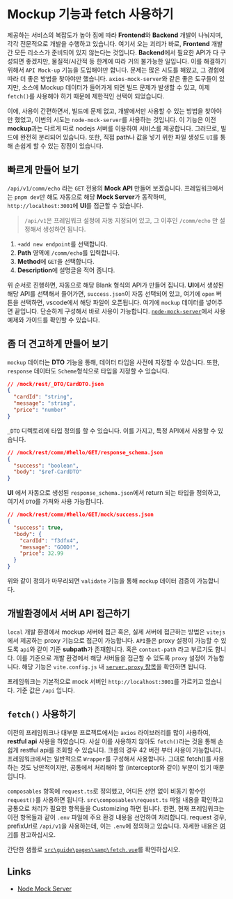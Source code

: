 # Mockup 기능과 fetch 사용하기
제공하는 서비스의 복잡도가 높아 짐에 따라 **Frontend**와 **Backend** 개발이 나눠지며, 각각 전문적으로 개발을 수행하고 있습니다. 여기서 오는 괴리가 바로, **Frontend** 개발 간 모든 리소스가 준비되어 있지 않는다는 것입니다. **Backend**에서 필요한 API가 다 구성되면 좋겠지만, 물질적/시간적 등 한계에 따라 거의 불가능한 일입니다. 이를 해결하기 위해서 `API Mock-up` 기능을 도입해야만 합니다. 문제는 많은 시도를 해왔고, 그 경험에 따라 더 좋은 방법을 찾아야만 했습니다. `axios-mock-server`와 같은 좋은 도구들이 있지만, 소스에 Mockup 데이터가 들어가게 되면 빌드 문제가 발생할 수 있고, 이제 `fetch()`를 사용해야 하기 때문에 제한적인 선택이 되었습니다.

이에, 사용이 간편하면서, 빌드에 문제 없고, 개발에서만 사용할 수 있는 방법을 찾아야만 했었고, 이번의 시도는 `node-mock-server`를 사용하는 것입니다. 이 기능은 이전 **mockup**과는 다르게 따로 nodejs 서버를 이용하여 서비스를 제공합니다. 그러므로, 빌드에 완전히 분리되어 있습니다. 또한, 직접 path나 값을 넣기 위한 파일 생성도 `UI`를 통해 손쉽게 할 수 있는 장점이 있습니다.

## 빠르게 만들어 보기
`/api/v1/comm/echo` 라는 `GET` 전용의 **Mock API** 만들어 보겠습니다. 프레임워크에서는 `pnpm dev`만 해도 자동으로 해당 **Mock Server**가 동작하며, `http://localhost:3001`에 **UI**를 접근할 수 있습니다.
> `/api/v1`은 프레임워크 설정에 자동 지정되어 있고, 그 이후인 `/comm/echo` 만 설정해서 생성하면 됩니다.
1. `+add new endpoint`를 선택합니다.
2. **Path** 영역에 `/comm/echo`를 입력합니다.
3. **Method**에 `GET`을 선택합니다.
4. **Description**에 설명글을 적어 줍니다.

위 순서로 진행하면, 자동으로 해당 Blank 형식의 API가 만들어 집니다. **UI**에서 생성된 해당 API를 선택해서 들어가면, `success.json`이 자동 선택되어 있고, 여기에 `open` 버튼을 선택하면, vscode에서 해당 파일이 오픈됩니다. 여기에 `mockup` 데이터를 넣어주면 끝입니다. 단순하게 구성해서 바로 사용이 가능합니다. [`node-mock-server`](https://github.com/smollweide/node-mock-server)에서 사용 예제와 가이드를 확인할 수 있습니다.

## 좀 더 견고하게 만들어 보기
`mockup` 데이터는 **DTO** 기능을 통해, 데이터 타입을 사전에 지정할 수 있습니다. 또한, `response` 데이터도 `Scheme`형식으로 타입을 지정할 수 있습니다.
```json
// /mock/rest/_DTO/CardDTO.json
{
  "cardId": "string",
  "message": "string",
  "price": "number"
}
```
`_DTO` 디렉토리에 타입 정의를 할 수 있습니다. 이를 가지고, 특정 API에서 사용할 수 있습니다.
```json
// /mock/rest/comm/#hello/GET/response_schema.json
{
  "success": "boolean",
  "body": "$ref-CardDTO"
}
```
**UI** 에서 자동으로 생성된 `response_schema.json`에서 return 되는 타입을 정의하고, 여기서 `DTO`를 가져와 사용 가능합니다.
```json
// /mock/rest/comm/#hello/GET/mock/success.json
{
  "success": true,
  "body": {
    "cardId": "f3dfx4",
    "message": "GOOD!",
    "price": 32.99
  }
}
```
위와 같이 정의가 마무리되면 `validate` 기능을 통해 `mockup` 데이터 검증이 가능합니다.

## 개발환경에서 서버 API 접근하기
`local` 개발 환경에서 mockup 서버에 접근 혹은, 실제 서버에 접근하는 방법은 `vitejs`에서 제공하는 proxy 기능으로 접근이 가능합니다. `API`들은 proxy 설정이 가능할 수 있도록 `api`와 같이 기준 **subpath**가 존재합니다. 혹은 `context-path` 라고 부르기도 합니다. 이를 기준으로 개발 환경에서 해당 서버들을 접근할 수 있도록 `proxy` 설정이 가능합니다. 해당 기능은 `vite.config.js` 내 [`server.proxy` 항목](https://vitejs.dev/config/server-options.html#server-proxy)을 확인하면 됩니다.

프레임워크는 기본적으로 mock 서버인 `http://localhost:3001`를 가르키고 있습니다. 기준 값은 `/api` 입니다.

## `fetch()` 사용하기
이전의 프레임워크나 대부분 프로젝트에서는 `axios` 라이브러리를 많이 사용하여, **restful api** 사용을 하였습니다. 사실 이를 사용하지 않아도 `fetch()`라는 것을 통해 손쉽게 restful api를 조회할 수 있습니다. 크롬의 경우 42 버전 부터 사용이 가능합니다. 프레임워크에서는 일반적으로 `Wrapper`를 구성해서 사용합니다. 그대로 fetch()를 사용하는 것도 낭만적이지만, 공통에서 처리해야 할 (interceptor와 같이) 부분이 있기 때문입니다.

`composables` 항목에 `request.ts`로 정의했고, 어디든 선언 없이 비동기 함수인 `request()`를 사용하면 됩니다. `src\composables\request.ts` 파일 내용을 확인하고 공통으로 처리가 필요한 항목들을 Customizing 하면 됩니다. 한편, 현재 프레임워크는 이전 항목들과 같이 `.env` 파일에 주요 환경 내용을 선언하여 처리합니다. request 경우, prefixUrl로 `/api/v1`을 사용하는데, 이는 `.env`에 정의하고 있습니다. 자세한 내용은 [여기](https://vitejs.dev/guide/env-and-mode.html)를 참고하십시오.

간단한 샘플로 [`src\guide\pages\samp\fetch.vue`](/guide/samp/fetch)를 확인하십시오.
## Links
- [Node Mock Server](https://github.com/smollweide/node-mock-server)
